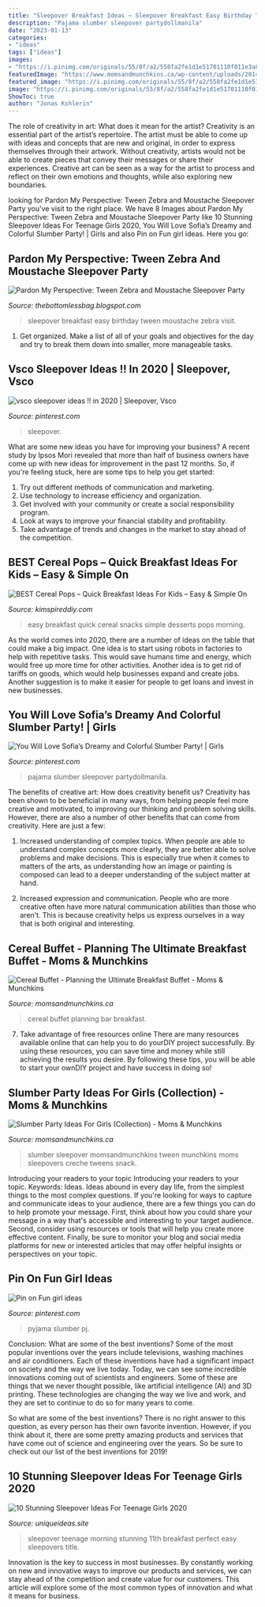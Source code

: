 ```yaml
---
title: "Sleepover Breakfast Ideas ~ Sleepover Breakfast Easy Birthday Tween Moustache Zebra Visit"
description: "Pajama slumber sleepover partydollmanila"
date: "2023-01-13"
categories:
- "ideas"
tags: ["ideas"]
images:
- "https://i.pinimg.com/originals/55/8f/a2/558fa2fe1d1e51701110f011e3a8a1ed.jpg"
featuredImage: "https://www.momsandmunchkins.ca/wp-content/uploads/2014/03/slumber-party-ideas-for-girls.jpg"
featured_image: "https://i.pinimg.com/originals/55/8f/a2/558fa2fe1d1e51701110f011e3a8a1ed.jpg"
image: "https://i.pinimg.com/originals/55/8f/a2/558fa2fe1d1e51701110f011e3a8a1ed.jpg"
ShowToc: true
author: "Jonas Kshlerin"
---
```



The role of creativity in art: What does it mean for the artist?
Creativity is an essential part of the artist’s repertoire. The artist must be able to come up with ideas and concepts that are new and original, in order to express themselves through their artwork. Without creativity, artists would not be able to create pieces that convey their messages or share their experiences. Creative art can be seen as a way for the artist to process and reflect on their own emotions and thoughts, while also exploring new boundaries.

	

		
looking for Pardon My Perspective: Tween Zebra and Moustache Sleepover Party you've visit to the right place. We have 8 Images about Pardon My Perspective: Tween Zebra and Moustache Sleepover Party like 10 Stunning Sleepover Ideas For Teenage Girls 2020, You Will Love Sofia’s Dreamy and Colorful Slumber Party! | Girls and also Pin on Fun girl ideas. Here you go:
		
    
## Pardon My Perspective: Tween Zebra And Moustache Sleepover Party

<img loading=lazy src="http://3.bp.blogspot.com/-1MWkDxlF3ZY/UIwNIzTtnxI/AAAAAAAAAHI/6t8bzMyqQoI/s1600/Carissa+12th+B-Day+2012+002.JPG" onerror="this.onerror=null;this.src='https://tse3.mm.bing.net/th?id=OIP.kDRp_82J7E33_QFIVfSHHQHaJ4&amp;pid=15.1';" alt="Pardon My Perspective: Tween Zebra and Moustache Sleepover Party">

_Source: thebottomlessbag.blogspot.com_

>sleepover breakfast easy birthday tween moustache zebra visit. 

	

1. Get organized. Make a list of all of your goals and objectives for the day and try to break them down into smaller, more manageable tasks.

    
## Vsco Sleepover Ideas !! In 2020 | Sleepover, Vsco

<img loading=lazy src="https://i.pinimg.com/736x/75/98/4a/75984a97af20b9624e9c697d70da16e9.jpg" onerror="this.onerror=null;this.src='https://tse3.mm.bing.net/th?id=OIP.5kL3qN6Bxh_bdqBd3VN74QHaJx&amp;pid=15.1';" alt="vsco sleepover ideas !! in 2020 | Sleepover, Vsco">

_Source: pinterest.com_

>sleepover. 

	

What are some new ideas you have for improving your business?
A recent study by Ipsos Mori revealed that more than half of business owners have come up with new ideas for improvement in the past 12 months. So, if you're feeling stuck, here are some tips to help you get started: 
1. Try out different methods of communication and marketing.
2. Use technology to increase efficiency and organization.
3. Get involved with your community or create a social responsibility program.
4. Look at ways to improve your financial stability and profitability.
5. Take advantage of trends and changes in the market to stay ahead of the competition.

    
## BEST Cereal Pops – Quick Breakfast Ideas For Kids – Easy &amp; Simple On

<img loading=lazy src="https://kimspireddiy.com/wp-content/uploads/2020/02/double-chocolate-cereal-pops-1-1.jpg" onerror="this.onerror=null;this.src='https://tse4.mm.bing.net/th?id=OIP.CkwNuIOzkgzK7nZHdJzCIwHaLH&amp;pid=15.1';" alt="BEST Cereal Pops – Quick Breakfast Ideas For Kids – Easy &amp; Simple On">

_Source: kimspireddiy.com_

>easy breakfast quick cereal snacks simple desserts pops morning. 

	

As the world comes into 2020, there are a number of ideas on the table that could make a big impact. One idea is to start using robots in factories to help with repetitive tasks. This would save humans time and energy, which would free up more time for other activities. Another idea is to get rid of tariffs on goods, which would help businesses expand and create jobs. Another suggestion is to make it easier for people to get loans and invest in new businesses.

    
## You Will Love Sofia’s Dreamy And Colorful Slumber Party! | Girls

<img loading=lazy src="https://i.pinimg.com/originals/01/55/d9/0155d9ebd5d2374573f0eeaad24563de.jpg" onerror="this.onerror=null;this.src='https://tse3.mm.bing.net/th?id=OIP.a8XzF5F9nTXZjEIbl3_DiwHaLH&amp;pid=15.1';" alt="You Will Love Sofia’s Dreamy and Colorful Slumber Party! | Girls">

_Source: pinterest.com_

>pajama slumber sleepover partydollmanila. 

	

The benefits of creative art: How does creativity benefit us?
Creativity has been shown to be beneficial in many ways, from helping people feel more creative and motivated, to improving our thinking and problem solving skills. However, there are also a number of other benefits that can come from creativity. Here are just a few: 
1. Increased understanding of complex topics. When people are able to understand complex concepts more clearly, they are better able to solve problems and make decisions. This is especially true when it comes to matters of the arts, as understanding how an image or painting is composed can lead to a deeper understanding of the subject matter at hand. 

2. Increased expression and communication. People who are more creative often have more natural communication abilities than those who aren’t. This is because creativity helps us express ourselves in a way that is both original and interesting.

    
## Cereal Buffet - Planning The Ultimate Breakfast Buffet - Moms &amp; Munchkins

<img loading=lazy src="https://www.momsandmunchkins.ca/wp-content/uploads/2018/03/cereal-bar-2.jpg" onerror="this.onerror=null;this.src='https://tse2.mm.bing.net/th?id=OIP.j9w0dUHItNjFERil97_9JQHaIh&amp;pid=15.1';" alt="Cereal Buffet - Planning the Ultimate Breakfast Buffet - Moms &amp; Munchkins">

_Source: momsandmunchkins.ca_

>cereal buffet planning bar breakfast. 

	

7) Take advantage of free resources online
There are many resources available online that can help you to do yourDIY project successfully. By using these resources, you can save time and money while still achieving the results you desire. By following these tips, you will be able to start your ownDIY project and have success in doing so!

    
## Slumber Party Ideas For Girls (Collection) - Moms &amp; Munchkins

<img loading=lazy src="https://www.momsandmunchkins.ca/wp-content/uploads/2014/03/slumber-party-ideas-for-girls.jpg" onerror="this.onerror=null;this.src='https://tse3.mm.bing.net/th?id=OIP.Ns2qkolVkoLwmkx-LYlNaQHaO2&amp;pid=15.1';" alt="Slumber Party Ideas For Girls (Collection) - Moms &amp; Munchkins">

_Source: momsandmunchkins.ca_

>slumber sleepover momsandmunchkins tween munchkins moms sleepovers creche tweens snack. 

	

Introducing your readers to your topic
Introducing your readers to your topic. Keywords: Ideas. Ideas abound in every day life, from the simplest things to the most complex questions. If you're looking for ways to capture and communicate ideas to your audience, there are a few things you can do to help promote your message. First, think about how you could share your message in a way that's accessible and interesting to your target audience. Second, consider using resources or tools that will help you create more effective content. Finally, be sure to monitor your blog and social media platforms for new or interested articles that may offer helpful insights or perspectives on your topic.

    
## Pin On Fun Girl Ideas

<img loading=lazy src="https://i.pinimg.com/originals/55/8f/a2/558fa2fe1d1e51701110f011e3a8a1ed.jpg" onerror="this.onerror=null;this.src='https://tse4.mm.bing.net/th?id=OIP.l4NmSvgF8djv-rYsl3fIagHaE8&amp;pid=15.1';" alt="Pin on Fun girl ideas">

_Source: pinterest.com_

>pyjama slumber pj. 

	

Conclusion: What are some of the best inventions?
Some of the most popular inventions over the years include televisions, washing machines and air conditioners. Each of these inventions have had a significant impact on society and the way we live today. 
Today, we can see some incredible innovations coming out of scientists and engineers. Some of these are things that we never thought possible, like artificial intelligence (AI) and 3D printing. These technologies are changing the way we live and work, and they are set to continue to do so for many years to come. 

So what are some of the best inventions? There is no right answer to this question, as every person has their own favorite invention. However, if you think about it, there are some pretty amazing products and services that have come out of science and engineering over the years. So be sure to check out our list of the best inventions for 2019!

    
## 10 Stunning Sleepover Ideas For Teenage Girls 2020

<img loading=lazy src="https://www.uniqueideas.site/wp-content/uploads/good-morning-girls-perfect-easy-breakfast-for-edens-11th-b-day.jpg" onerror="this.onerror=null;this.src='https://tse1.mm.bing.net/th?id=OIP.-OSZNr-mNjO_hO_j007_CQHaHa&amp;pid=15.1';" alt="10 Stunning Sleepover Ideas For Teenage Girls 2020">

_Source: uniqueideas.site_

>sleepover teenage morning stunning 11th breakfast perfect easy sleepovers title. 

	

Innovation is the key to success in most businesses. By constantly working on new and innovative ways to improve our products and services, we can stay ahead of the competition and create value for our customers. This article will explore some of the most common types of innovation and what it means for business.

